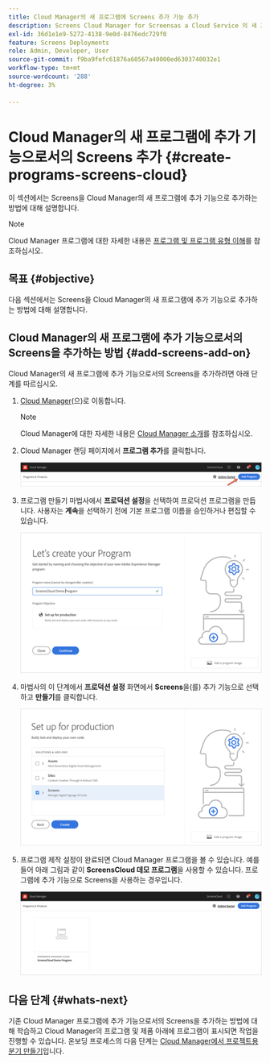 ```yaml
---
title: Cloud Manager의 새 프로그램에 Screens 추가 기능 추가
description: Screens Cloud Manager for Screensas a Cloud Service 의 새 프로그램에 추가 기능을 추가하는 방법에 대해 알아봅니다.
exl-id: 36d1e1e9-5272-4138-9e0d-8476edc729f0
feature: Screens Deployments
role: Admin, Developer, User
source-git-commit: f9ba9fefc61876a60567a40000ed6303740032e1
workflow-type: tm+mt
source-wordcount: '288'
ht-degree: 3%

---
```


# Cloud Manager의 새 프로그램에 추가 기능으로서의 Screens 추가 {#create-programs-screens-cloud}

이 섹션에서는 Screens을 Cloud Manager의 새 프로그램에 추가 기능으로 추가하는 방법에 대해 설명합니다.

>[!NOTE]
>Cloud Manager 프로그램에 대한 자세한 내용은 [프로그램 및 프로그램 유형 이해](https://experienceleague.adobe.com/docs/experience-manager-cloud-service/content/implementing/using-cloud-manager/programs/program-types.html)를 참조하십시오.

## 목표 {#objective}

다음 섹션에서는 Screens을 Cloud Manager의 새 프로그램에 추가 기능으로 추가하는 방법에 대해 설명합니다.

## Cloud Manager의 새 프로그램에 추가 기능으로서의 Screens을 추가하는 방법 {#add-screens-add-on}

Cloud Manager의 새 프로그램에 추가 기능으로서의 Screens을 추가하려면 아래 단계를 따르십시오.

1. [Cloud Manager](https://my.cloudmanager.adobe.com/)(으)로 이동합니다.

   >[!NOTE]
   >Cloud Manager에 대한 자세한 내용은 [Cloud Manager 소개](https://experienceleague.adobe.com/docs/experience-manager-cloud-service/content/onboarding/journey/cloud-manager.html)를 참조하십시오.

1. Cloud Manager 랜딩 페이지에서 **프로그램 추가**&#x200B;를 클릭합니다.

   ![이미지](/help/screens-cloud/assets/onboarding/onboard-screens-addon1.png)

1. 프로그램 만들기 마법사에서 **프로덕션 설정**&#x200B;을 선택하여 프로덕션 프로그램을 만듭니다. 사용자는 **계속**&#x200B;을 선택하기 전에 기본 프로그램 이름을 승인하거나 편집할 수 있습니다.

   ![이미지](/help/screens-cloud/assets/onboarding/onboard-screens-addon2.png)

1. 마법사의 이 단계에서 **프로덕션 설정** 화면에서 **Screens**&#x200B;을(를) 추가 기능으로 선택하고 **만들기**&#x200B;를 클릭합니다.

   ![이미지](/help/screens-cloud/assets/onboarding/onboard-screens-addon3.png)

1. 프로그램 제작 설정이 완료되면 Cloud Manager 프로그램을 볼 수 있습니다. 예를 들어 아래 그림과 같이 **ScreensCloud 데모 프로그램**&#x200B;을 사용할 수 있습니다. 프로그램에 추가 기능으로 Screens을 사용하는 경우입니다.

   ![이미지](/help/screens-cloud/assets/onboarding/onboard-screens-addon4.png)

## 다음 단계 {#whats-next}

기존 Cloud Manager 프로그램에 추가 기능으로서의 Screens을 추가하는 방법에 대해 학습하고 Cloud Manager의 프로그램 및 제품 아래에 프로그램이 표시되면 작업을 진행할 수 있습니다. 온보딩 프로세스의 다음 단계는 [Cloud Manager에서 프로젝트용 분기 만들기](/help/screens-cloud/onboarding-screens-cloud/creating-a-branch.md)입니다.
